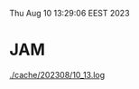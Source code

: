 Thu Aug 10 13:29:06 EEST 2023
# JAM
<a href='./cache/202308/10_13.log'>./cache/202308/10_13.log</a>
